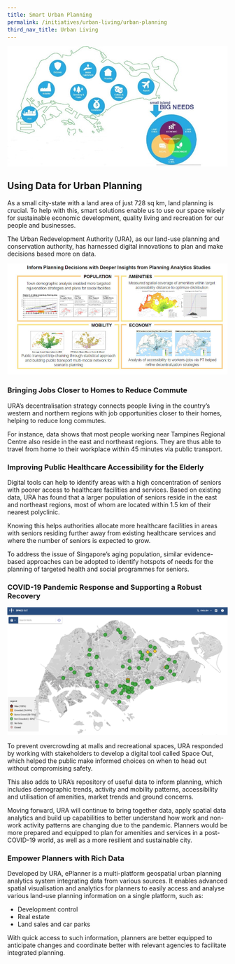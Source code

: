 ```yaml
---
title: Smart Urban Planning
permalink: /initiatives/urban-living/urban-planning
third_nav_title: Urban Living
---
```

![Small Island, Big Needs](/images/initiatives/URA-1.jpg)

## Using Data for Urban Planning

As a small city-state with a land area of just 728 sq km, land planning is crucial. To help with this, smart solutions enable us to use our space wisely for sustainable economic development, quality living and recreation for our people and businesses. 

The Urban Redevelopment Authority (URA), as our land-use planning and conservation authority, has harnessed digital innovations to plan and make decisions based more on data. 

![Alt text for image on Isomer site](/images/initiatives/URA-analytics.png)

### Bringing Jobs Closer to Homes to Reduce Commute

URA’s decentralisation strategy connects people living in the country’s western and northern regions with job opportunities closer to their homes, helping to reduce long commutes. 

For instance, data shows that most people working near Tampines Regional Centre also reside in the east and northeast regions. They are thus able to travel from home to their workplace within 45 minutes via public transport.

### Improving Public Healthcare Accessibility for the Elderly

Digital tools can help to identify areas with a high concentration of seniors with poorer access to healthcare facilities and services. Based on existing data, URA has found that a larger population of seniors reside in the east and northeast regions, most of whom are located within 1.5 km of their nearest polyclinic. 

Knowing this helps authorities allocate more healthcare facilities in areas with seniors residing further away from existing healthcare services and where the number of seniors is expected to grow. 

To address the issue of Singapore’s aging population, similar evidence-based approaches can be adopted to identify hotspots of needs for the planning of targeted health and social programmes for seniors.

### COVID-19 Pandemic Response and Supporting a Robust Recovery

![Alt text for image on Isomer site](/images/Space-out.jpg)

To prevent overcrowding at malls and recreational spaces, URA responded by working with stakeholders to develop a digital tool called Space Out, which helped the public make informed choices on when to head out without compromising safety.

This also adds to URA’s repository of useful data to inform planning, which includes demographic trends, activity and mobility patterns, accessibility and utilisation of amenities, market trends and ground concerns.

Moving forward, URA will continue to bring together data, apply spatial data analytics and build up capabilities to better understand how work and non-work activity patterns are changing due to the pandemic. Planners would be more prepared and equipped to plan for amenities and services in a post-COVID-19 world, as well as a more resilient and sustainable city.

### Empower Planners with Rich Data 

Developed by URA, ePlanner is a multi-platform geospatial urban planning analytics system integrating data from various sources. It enables advanced spatial visualisation and analytics for planners to easily access and analyse various land-use planning information on a single platform, such as: 

* Development control
* Real estate
* Land sales and car parks

With quick access to such information, planners are better equipped to anticipate changes and coordinate better with relevant agencies to facilitate integrated planning.